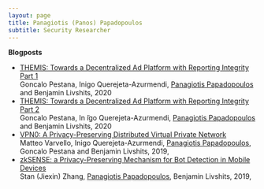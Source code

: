 ```yaml
---
layout: page
title: Panagiotis (Panos) Papadopoulos
subtitle: Security Researcher
---
```


**Blogposts**

- [THEMIS: Towards a Decentralized Ad Platform with Reporting Integrity Part 1](https://brave.com/themis/)<br> Goncalo Pestana, Inigo Querejeta-Azurmendi, <u>Panagiotis Papadopoulos</u> and Benjamin Livshits, 2020 
- [THEMIS: Towards a Decentralized Ad Platform with Reporting Integrity Part 2](hhttps://brave.com/themis-smart-contracts-and-sidechains/)<br> Goncalo Pestana, In ̃igo Querejeta-Azurmendi, <u>Panagiotis Papadopoulos</u> and Benjamin Livshits, 2020 
- [VPN0: A Privacy-Preserving Distributed Virtual Private Network](https://brave.com/vpn0-a-privacy-preserving-distributed-virtual-private-network/)<br> Matteo Varvello, Inigo Querejeta-Azurmendi, <u>Panagiotis Papadopoulos</u>, Goncalo Pestana and Benjamin Livshits, 2019,
- [zkSENSE: a Privacy-Preserving Mechanism for Bot Detection in Mobile Devices](https://brave.com/zksense-a-privacy-preserving-mechanism-for-bot-detection-in-mobile-devices/)<br> Stan (Jiexin) Zhang, <u>Panagiotis Papadopoulos</u>, Benjamin Livshits, 2019,
